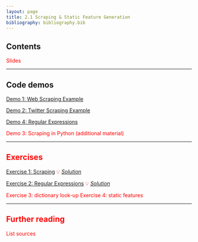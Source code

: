 ```yaml
---
layout: page
title: 2.1 Scraping & Static Feature Generation
bibliography: bibliography.bib
---
```


## Contents

<span style="color: red;">
Slides
</span>

***

## Code demos

[Demo 1: Web Scraping Example](demos/scraping_web.html)

[Demo 2: Twitter Scraping Example](demos/scraping_twitter.html)

[Demo 4: Regular Expressions](demos/regex.html)


<span style="color: red;">
Demo 3: Scraping in Python (additional material)

***

## Exercises

[Exercise 1: Scraping](exercises/scraping_task.ipynb)
💡 [*Solution*](exercises/scraping_solution.ipynb)

[Exercise 2: Regular Expressions](exercises/regex_task.ipynb)
💡 [*Solution*](exercises/regex_solution.ipynb)

<span style="color: red;">
Exercise 3: dictionary look-up
Exercise 4: static features

***

## Further reading

<span style="color: red;">
List sources
</span>
